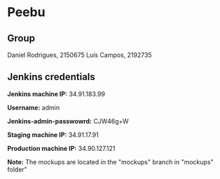 # Peebu

## Group
Daniel Rodrigues, 2150675
Luís Campos, 2192735

## Jenkins credentials
**Jenkins machine IP:** 34.91.183.99

**Username:** admin

**Jenkins-admin-passwowrd:** CJW46g+W


**Staging machine IP:** 34.91.17.91

**Production machine IP:** 34.90.127.121


**Note:** The mockups are located in the "mockups" branch in "mockups" folder"
